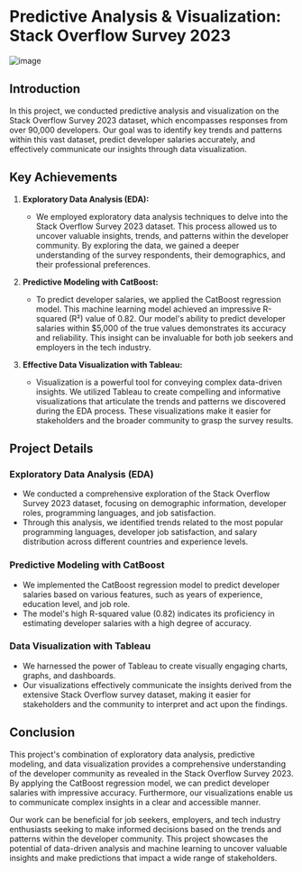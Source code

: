 # Predictive Analysis & Visualization: Stack Overflow Survey 2023

![image](https://github.com/Shrini9797/Predictive-Analysis-Visualization-Stack-Overflow-Survey-2023-/assets/143311077/99210044-c488-49ce-a2aa-0b3e8315981c)


## Introduction

In this project, we conducted predictive analysis and visualization on the Stack Overflow Survey 2023 dataset, which encompasses responses from over 90,000 developers. Our goal was to identify key trends and patterns within this vast dataset, predict developer salaries accurately, and effectively communicate our insights through data visualization.

## Key Achievements

1. **Exploratory Data Analysis (EDA):**
   - We employed exploratory data analysis techniques to delve into the Stack Overflow Survey 2023 dataset. This process allowed us to uncover valuable insights, trends, and patterns within the developer community. By exploring the data, we gained a deeper understanding of the survey respondents, their demographics, and their professional preferences.

2. **Predictive Modeling with CatBoost:**
   - To predict developer salaries, we applied the CatBoost regression model. This machine learning model achieved an impressive R-squared (R²) value of 0.82. Our model's ability to predict developer salaries within $5,000 of the true values demonstrates its accuracy and reliability. This insight can be invaluable for both job seekers and employers in the tech industry.

3. **Effective Data Visualization with Tableau:**
   - Visualization is a powerful tool for conveying complex data-driven insights. We utilized Tableau to create compelling and informative visualizations that articulate the trends and patterns we discovered during the EDA process. These visualizations make it easier for stakeholders and the broader community to grasp the survey results.

## Project Details

### Exploratory Data Analysis (EDA)

- We conducted a comprehensive exploration of the Stack Overflow Survey 2023 dataset, focusing on demographic information, developer roles, programming languages, and job satisfaction.
- Through this analysis, we identified trends related to the most popular programming languages, developer job satisfaction, and salary distribution across different countries and experience levels.

### Predictive Modeling with CatBoost

- We implemented the CatBoost regression model to predict developer salaries based on various features, such as years of experience, education level, and job role.
- The model's high R-squared value (0.82) indicates its proficiency in estimating developer salaries with a high degree of accuracy.

### Data Visualization with Tableau

- We harnessed the power of Tableau to create visually engaging charts, graphs, and dashboards.
- Our visualizations effectively communicate the insights derived from the extensive Stack Overflow survey dataset, making it easier for stakeholders and the community to interpret and act upon the findings.

## Conclusion

This project's combination of exploratory data analysis, predictive modeling, and data visualization provides a comprehensive understanding of the developer community as revealed in the Stack Overflow Survey 2023. By applying the CatBoost regression model, we can predict developer salaries with impressive accuracy. Furthermore, our visualizations enable us to communicate complex insights in a clear and accessible manner.

Our work can be beneficial for job seekers, employers, and tech industry enthusiasts seeking to make informed decisions based on the trends and patterns within the developer community. This project showcases the potential of data-driven analysis and machine learning to uncover valuable insights and make predictions that impact a wide range of stakeholders.
